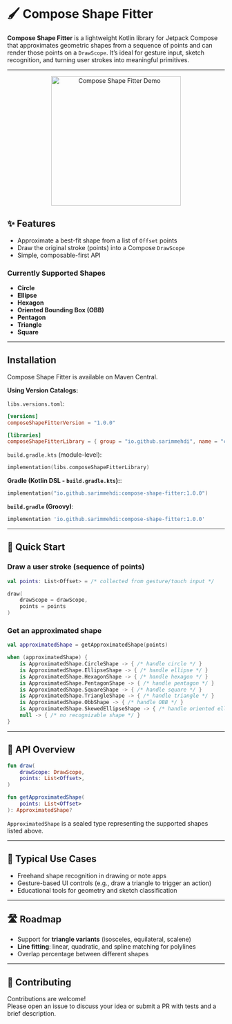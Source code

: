 # 🖌️ Compose Shape Fitter

**Compose Shape Fitter** is a lightweight Kotlin library for Jetpack Compose that approximates geometric shapes from a sequence of points and can render those points on a `DrawScope`. It’s ideal for gesture input, sketch recognition, and turning user strokes into meaningful primitives.

---

<div style="text-align: center;">
  <img src="demo.gif?raw=true" alt="Compose Shape Fitter Demo" width="300"/>
</div>

## ✨ Features

- Approximate a best-fit shape from a list of `Offset` points
- Draw the original stroke (points) into a Compose `DrawScope`
- Simple, composable-first API

### Currently Supported Shapes

- **Circle**
- **Ellipse**
- **Hexagon**
- **Oriented Bounding Box (OBB)**
- **Pentagon**
- **Triangle**
- **Square**

---

## Installation

Compose Shape Fitter is available on Maven Central.

**Using Version Catalogs:**

`libs.versions.toml`:
```toml
[versions]
composeShapeFitterVersion = "1.0.0"

[libraries]
composeShapeFitterLibrary = { group = "io.github.sarimmehdi", name = "compose-shape-fitter", version.ref = "composeShapeFitterVersion" }
```
`build.gradle.kts` (module-level):
```kts
implementation(libs.composeShapeFitterLibrary)
```

**Gradle (Kotlin DSL - `build.gradle.kts`):**:
```kts
implementation("io.github.sarimmehdi:compose-shape-fitter:1.0.0")
```
**`build.gradle` (Groovy)**:
```groovy
implementation 'io.github.sarimmehdi:compose-shape-fitter:1.0.0'
```

---

## 🚀 Quick Start

### Draw a user stroke (sequence of points)

```kotlin
val points: List<Offset> = /* collected from gesture/touch input */

draw(
    drawScope = drawScope,
    points = points
)
```

### Get an approximated shape

```kotlin
val approximatedShape = getApproximatedShape(points)

when (approximatedShape) {
    is ApproximatedShape.CircleShape -> { /* handle circle */ }
    is ApproximatedShape.EllipseShape -> { /* handle ellipse */ }
    is ApproximatedShape.HexagonShape -> { /* handle hexagon */ }
    is ApproximatedShape.PentagonShape -> { /* handle pentagon */ }
    is ApproximatedShape.SquareShape -> { /* handle square */ }
    is ApproximatedShape.TriangleShape -> { /* handle triangle */ }
    is ApproximatedShape.ObbShape -> { /* handle OBB */ }
    is ApproximatedShape.SkewedEllipseShape -> { /* handle oriented ellipse */ }
    null -> { /* no recognizable shape */ }
}
```

---

## 🧩 API Overview

```kotlin
fun draw(
    drawScope: DrawScope,
    points: List<Offset>,
)

fun getApproximatedShape(
    points: List<Offset>
): ApproximatedShape?
```

`ApproximatedShape` is a sealed type representing the supported shapes listed above.

---

## 🧠 Typical Use Cases

- Freehand shape recognition in drawing or note apps
- Gesture-based UI controls (e.g., draw a triangle to trigger an action)
- Educational tools for geometry and sketch classification

---

## 🛣️ Roadmap

- Support for **triangle variants** (isosceles, equilateral, scalene)
- **Line fitting**: linear, quadratic, and spline matching for polylines
- Overlap percentage between different shapes

---

## 🤝 Contributing

Contributions are welcome!  
Please open an issue to discuss your idea or submit a PR with tests and a brief description.
